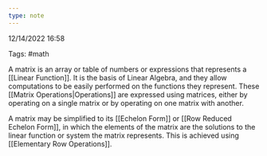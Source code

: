 ```yaml
---
type: note
---
```

12/14/2022 16:58

Tags: #math 

A matrix is an array or table of numbers or expressions that represents a [[Linear Function]]. It is the basis of Linear Algebra, and they allow computations to be easily performed on the functions they represent. These [[Matrix Operations|Operations]] are expressed using matrices, either by operating on a single matrix or by operating on one matrix with another. 

A matrix may be simplified to its [[Echelon Form]] or [[Row Reduced Echelon Form]], in which the elements of the matrix are the solutions to the linear function or system the matrix represents. This is achieved using [[Elementary Row Operations]]. 